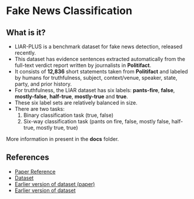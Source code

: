 # Fake News Classification

## What is it?

* LIAR-PLUS is a benchmark dataset for fake news detection, released recently.
* This dataset has evidence sentences extracted automatically from the full-text verdict report written by journalists in **Politifact**.
* It consists of **12,836** short statements taken from **Politifact** and labeled by humans for truthfulness, subject, context/venue, speaker, state, party, and prior history.
* For truthfulness, the LIAR dataset has six labels: **pants-fire**, **false**, **mostly-false**, **half-true**, **mostly-true** and **true**.
* These six label sets are relatively balanced in size.
* There are two tasks:
	1. Binary classification task (true, false)
	2. Six-way classification task (pants on fire, false, mostly false, half-true, mostly true, true)

More information in present in the **docs** folder.

## References

* [Paper Reference](https://aclweb.org/anthology/W18-5513)
* [Dataset](https://github.com/Tariq60/LIAR-PLUS)
* [Earlier version of dataset (paper)](https://arxiv.org/pdf/1705.00648.pdf)
* [Earlier version of dataset](https://github.com/thiagorainmaker77/liar_dataset)
